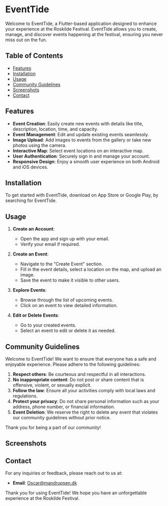 # EventTide

Welcome to EventTide, a Flutter-based application designed to enhance your experience at the Roskilde Festival. EventTide allows you to create, manage, and discover events happening at the festival, ensuring you never miss out on the fun.

## Table of Contents

- [Features](#features)
- [Installation](#installation)
- [Usage](#usage)
- [Community Guidelines](#community-guidelines)
- [Screenshots](#screenshots)
- [Contact](#contact)

## Features

- **Event Creation**: Easily create new events with details like title, description, location, time, and capacity.
- **Event Management**: Edit and update existing events seamlessly.
- **Image Upload**: Add images to events from the gallery or take new photos using the camera.
- **Interactive Map**: Select event locations on an interactive map.
- **User Authentication**: Securely sign in and manage your account.
- **Responsive Design**: Enjoy a smooth user experience on both Android and iOS devices.

## Installation

To get started with EventTide, download on App Store or Google Play, by searching for EventTide.

## Usage

1. **Create an Account**:
   - Open the app and sign up with your email.
   - Verify your email if required.

2. **Create an Event**:
   - Navigate to the "Create Event" section.
   - Fill in the event details, select a location on the map, and upload an image.
   - Save the event to make it visible to other users.

3. **Explore Events**:
   - Browse through the list of upcoming events.
   - Click on an event to view detailed information.

4. **Edit or Delete Events**:
   - Go to your created events.
   - Select an event to edit or delete it as needed.

## Community Guidelines

Welcome to EventTide! We want to ensure that everyone has a safe and enjoyable experience. Please adhere to the following guidelines:

1. **Respect others**: Be courteous and respectful in all interactions.
2. **No inappropriate content**: Do not post or share content that is offensive, violent, or sexually explicit.
3. **Follow the law**: Ensure all your activities comply with local laws and regulations.
4. **Protect your privacy**: Do not share personal information such as your address, phone number, or financial information.
5. **Event Deletion**: We reserve the right to delete any event that violates our community guidelines without prior notice.

Thank you for being a part of our community!

## Screenshots


## Contact

For any inquiries or feedback, please reach out to us at:

- **Email**: Oscar@mandrupsen.dk

Thank you for using EventTide! We hope you have an unforgettable experience at the Roskilde Festival.


